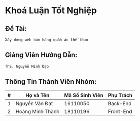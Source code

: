 # Khoá Luận Tốt Nghiệp

## Đề Tài:
```bash
Xây dựng web bán hàng quần áo thể thao
```

## Giảng Viên Hướng Dẫn:
```bash
ThS. Nguyễn Minh Đạo
```

## Thông Tin Thành Viên Nhóm:
| #   | Họ và Tên        | Mã Số Sinh Viên | Phụ Trách |
|-----|------------------|-----------------|-----------|
| 1   | Nguyễn Văn Đạt   | 16110050        | Back-End  |
| 2   | Hoàng Minh Thành | 18110196        | Front-End |